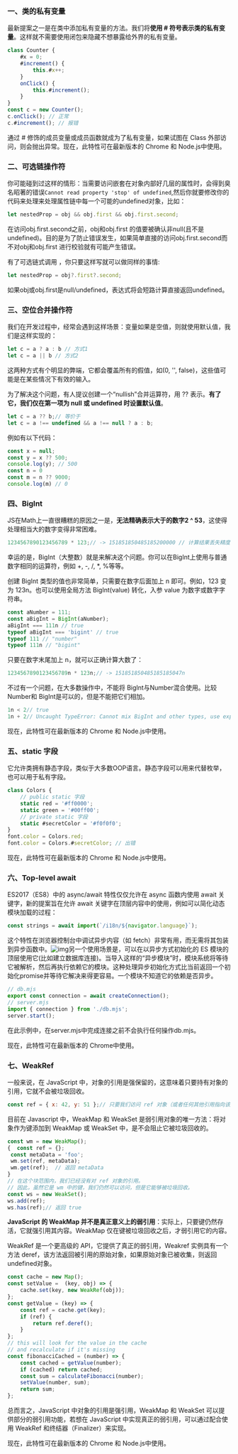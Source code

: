 ### 一、类的私有变量

最新提案之一是在类中添加私有变量的方法。我们将**使用 # 符号表示类的私有变量**。这样就不需要使用闭包来隐藏不想暴露给外界的私有变量。

```javascript
class Counter {
    #x = 0;
    #increment() {
        this.#x++;
    }
    onClick() {
        this.#increment();
    }
}
const c = new Counter();
c.onClick(); // 正常
c.#increment(); // 报错
```

通过 # 修饰的成员变量或成员函数就成为了私有变量，如果试图在 Class 外部访问，则会抛出异常。现在，此特性可在最新版本的 Chrome 和 Node.js中使用。

### 二、可选链操作符

你可能碰到过这样的情形：当需要访问嵌套在对象内部好几层的属性时，会得到臭名昭著的错误`Cannot read property 'stop' of undefined`,然后你就要修改你的代码来处理来处理属性链中每一个可能的undefined对象，比如：

```javascript
let nestedProp = obj && obj.first && obj.first.second;
```

在访问obj.first.second之前，obj和obj.first 的值要被确认非null(且不是undefined)。目的是为了防止错误发生，如果简单直接的访问obj.first.second而不对obj和obj.first 进行校验就有可能产生错误。

有了可选链式调用 ，你只要这样写就可以做同样的事情:

```javascript
let nestedProp = obj?.first?.second;
```

如果obj或obj.first是null/undefined，表达式将会短路计算直接返回undefined。

### 三、空位合并操作符

我们在开发过程中，经常会遇到这样场景：变量如果是空值，则就使用默认值，我们是这样实现的：

```javascript
let c = a ? a : b // 方式1
let c = a || b // 方式2
```

这两种方式有个明显的弊端，它都会覆盖所有的假值，如(0, '', false)，这些值可能是在某些情况下有效的输入。

为了解决这个问题，有人提议创建一个“nullish”合并运算符，用 ?? 表示。**有了它，我们仅在第一项为 null 或 undefined 时设置默认值**。

```javascript
let c = a ?? b;// 等价于
let c = a !== undefined && a !== null ? a : b;
```

例如有以下代码：

```javascript
const x = null;
const y = x ?? 500;
console.log(y); // 500
const n = 0
const m = n ?? 9000;
console.log(m) // 0
```

### 四、BigInt

JS在Math上一直很糟糕的原因之一是，**无法精确表示大于的数字2 ^ 53**，这使得处理相当大的数字变得非常困难。

```javascript
1234567890123456789 * 123;// -> 151851850485185200000 // 计算结果丢失精度
```

幸运的是，BigInt（大整数）就是来解决这个问题。你可以在BigInt上使用与普通数字相同的运算符，例如 +, -, /, *, %等等。

创建 BigInt 类型的值也非常简单，只需要在数字后面加上 n 即可。例如，123 变为 123n。也可以使用全局方法 BigInt(value) 转化，入参 value 为数字或数字字符串。

```javascript
const aNumber = 111;
const aBigInt = BigInt(aNumber);
aBigInt === 111n // true
typeof aBigInt === 'bigint' // true
typeof 111 // "number"
typeof 111n // "bigint"
```

只要在数字末尾加上 n，就可以正确计算大数了：

```javascript
1234567890123456789n * 123n;// -> 151851850485185185047n
```

不过有一个问题，在大多数操作中，不能将 BigInt与Number混合使用。比较Number和 BigInt是可以的，但是不能把它们相加。

```javascript
1n < 2// true
1n + 2// Uncaught TypeError: Cannot mix BigInt and other types, use explicit conversions
```

现在，此特性可在最新版本的 Chrome 和 Node.js中使用。

### 五、static 字段

它允许类拥有静态字段，类似于大多数OOP语言。静态字段可以用来代替枚举，也可以用于私有字段。

```javascript
class Colors {
    // public static 字段
    static red = '#ff0000';
	static green = '#00ff00';
	// private static 字段
	static #secretColor = '#f0f0f0';
}
font.color = Colors.red;
font.color = Colors.#secretColor; // 出错
```

现在，此特性可在最新版本的 Chrome 和 Node.js中使用。

### 六、Top-level await

ES2017（ES8）中的 async/await 特性仅仅允许在 async 函数内使用 await 关键字，新的提案旨在允许 await 关键字在顶层内容中的使用，例如可以简化动态模块加载的过程：

```javascript
const strings = await import(`/i18n/${navigator.language}`);
```

这个特性在浏览器控制台中调试异步内容（如 fetch）非常有用，而无需将其包装到异步函数中。![img](https://mmbiz.qpic.cn/mmbiz_png/zewrLkrYfsPhERxCNqwXBxqjicn3l4k8a5A9R7Tc0FuXfrE2ovTFfYxibmVKPWPNEJsmg7dX6qGqaWpFNKkjYteA/640?wx_fmt=png&tp=webp&wxfrom=5&wx_lazy=1&wx_co=1)另一个使用场景是，可以在以异步方式初始化的 ES 模块的顶层使用它(比如建立数据库连接)。当导入这样的“异步模块”时，模块系统将等待它被解析，然后再执行依赖它的模块。这种处理异步初始化方式比当前返回一个初始化promise并等待它解决来得更容易。一个模块不知道它的依赖是否异步。

```javascript
// db.mjs
export const connection = await createConnection();
// server.mjs
import { connection } from './db.mjs';
server.start();
```

在此示例中，在server.mjs中完成连接之前不会执行任何操作db.mjs。

现在，此特性可在最新版本的 Chrome中使用。

### 七、WeakRef

一般来说，在 JavaScript 中，对象的引用是强保留的，这意味着只要持有对象的引用，它就不会被垃圾回收。

```javascript
const ref = { x: 42, y: 51 };// 只要我们访问 ref 对象（或者任何其他引用指向该对象），这个对象就不会被垃圾回收
```

目前在 Javascript 中，WeakMap 和 WeakSet 是弱引用对象的唯一方法：将对象作为键添加到 WeakMap 或 WeakSet 中，是不会阻止它被垃圾回收的。

```javascript
const wm = new WeakMap();
{  const ref = {};
 const metaData = 'foo';
 wm.set(ref, metaData);
 wm.get(ref);  // 返回 metaData
}
// 在这个块范围内，我们已经没有对 ref 对象的引用。
// 因此，虽然它是 wm 中的键，我们仍然可以访问，但是它能够被垃圾回收。
const ws = new WeakSet();
ws.add(ref);
ws.has(ref);// 返回 true
```

**JavaScript 的 WeakMap 并不是真正意义上的弱引用**：实际上，只要键仍然存活，它就强引用其内容。WeakMap 仅在键被垃圾回收之后，才弱引用它的内容。

WeakRef 是一个更高级的 API，它提供了真正的弱引用，Weakref 实例具有一个方法 deref，该方法返回被引用的原始对象，如果原始对象已被收集，则返回undefined对象。

```javascript
const cache = new Map();
const setValue =  (key, obj) => {
    cache.set(key, new WeakRef(obj));
};
const getValue = (key) => {
    const ref = cache.get(key);
    if (ref) {
        return ref.deref();
    }
};
// this will look for the value in the cache
// and recalculate if it's missing
const fibonacciCached = (number) => {
    const cached = getValue(number);
    if (cached) return cached;
    const sum = calculateFibonacci(number);
    setValue(number, sum);
    return sum;
};
```

总而言之，JavaScript 中对象的引用是强引用，WeakMap 和 WeakSet 可以提供部分的弱引用功能，若想在 JavaScript 中实现真正的弱引用，可以通过配合使用 WeakRef 和终结器（Finalizer）来实现。

现在，此特性可在最新版本的 Chrome 和 Node.js中使用。